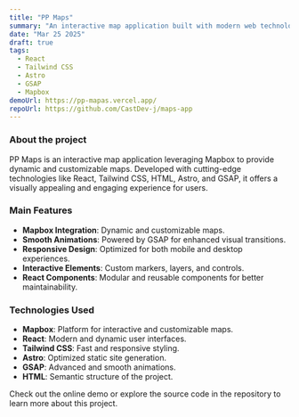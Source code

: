 ```yaml
---
title: "PP Maps"
summary: "An interactive map application built with modern web technologies."
date: "Mar 25 2025"
draft: true
tags:
  - React
  - Tailwind CSS
  - Astro
  - GSAP
  - Mapbox
demoUrl: https://pp-mapas.vercel.app/
repoUrl: https://github.com/CastDev-j/maps-app
---
```


### About the project

PP Maps is an interactive map application leveraging Mapbox to provide dynamic and customizable maps. Developed with cutting-edge technologies like React, Tailwind CSS, HTML, Astro, and GSAP, it offers a visually appealing and engaging experience for users.

### Main Features

- **Mapbox Integration**: Dynamic and customizable maps.
- **Smooth Animations**: Powered by GSAP for enhanced visual transitions.
- **Responsive Design**: Optimized for both mobile and desktop experiences.
- **Interactive Elements**: Custom markers, layers, and controls.
- **React Components**: Modular and reusable components for better maintainability.

### Technologies Used

- **Mapbox**: Platform for interactive and customizable maps.
- **React**: Modern and dynamic user interfaces.
- **Tailwind CSS**: Fast and responsive styling.
- **Astro**: Optimized static site generation.
- **GSAP**: Advanced and smooth animations.
- **HTML**: Semantic structure of the project.

Check out the online demo or explore the source code in the repository to learn more about this project.
